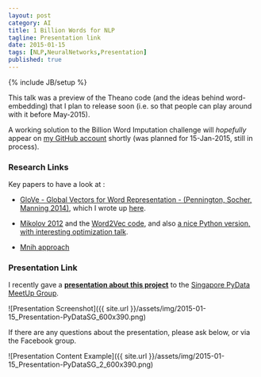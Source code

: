 ```yaml
---
layout: post
category: AI
title: 1 Billion Words for NLP
tagline: Presentation link
date: 2015-01-15
tags: [NLP,NeuralNetworks,Presentation]
published: true
---
```

{% include JB/setup %}

This talk was a preview of the Theano code (and the ideas behind 
word-embedding) that I plan to release soon (i.e. so that people can
play around with it before May-2015).

A working solution to the Billion Word Imputation challenge will *hopefully*
appear on [my GitHub account](http://github.com/mdda) 
shortly (was planned for 15-Jan-2015, still in process).

### Research Links

Key papers to have a look at :

  * [GloVe - Global Vectors for Word Representation - (Pennington, Socher, Manning 2014)](http://nlp.stanford.edu/pubs/glove.pdf), 
    which I wrote up [here](/ai/2014/10/13/GloVe/).
    
  * [Mikolov 2012](http://papers.nips.cc/paper/5021-distributed-representations-of-words-and-phrases-and-their-compositionality.pdf) and 
    the [Word2Vec code](https://code.google.com/p/word2vec/), and 
    also [a nice Python version, with interesting optimization talk](http://radimrehurek.com/gensim/index.html).

  * [Mnih approach](/ai/2014/10/12/noise-contrastive-estimation/)


### Presentation Link

I recently gave a <strong><a href="http://redcatlabs.com/2015-01-15_Presentation-PyDataSG/" target="_blank">presentation about this project</a></strong> 
to the [Singapore PyData MeetUp Group](https://www.facebook.com/events/994351117258134/).

![Presentation Screenshot]({{ site.url }}/assets/img/2015-01-15_Presentation-PyDataSG_600x390.png)

If there are any questions about the presentation, please ask below, or via the Facebook group.

![Presentation Content Example]({{ site.url }}/assets/img/2015-01-15_Presentation-PyDataSG_2_600x390.png)
